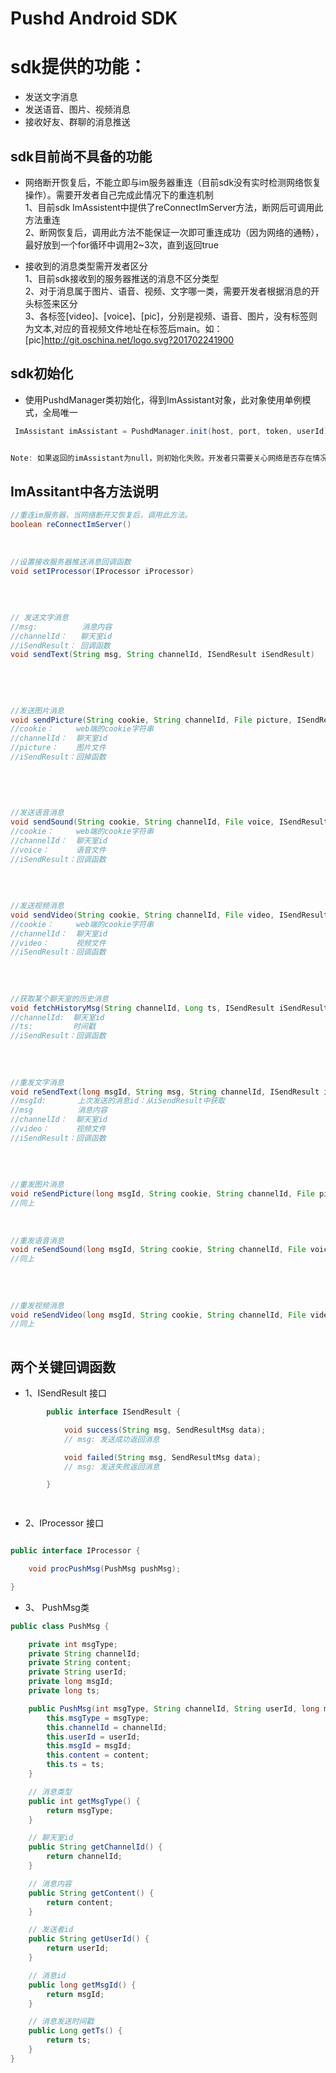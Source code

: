 Pushd Android SDK
=================



# sdk提供的功能：
* 发送文字消息
* 发送语音、图片、视频消息
* 接收好友、群聊的消息推送  


## sdk目前尚不具备的功能
* 网络断开恢复后，不能立即与im服务器重连（目前sdk没有实时检测网络恢复操作）。需要开发者自己完成此情况下的重连机制  
   1、目前sdk ImAssistent中提供了reConnectImServer方法，断网后可调用此方法重连  
   2、断网恢复后，调用此方法不能保证一次即可重连成功（因为网络的通畅），最好放到一个for循环中调用2~3次，直到返回true  

* 接收到的消息类型需开发者区分  
    1、目前sdk接收到的服务器推送的消息不区分类型  
    2、对于消息属于图片、语音、视频、文字哪一类，需要开发者根据消息的开头标签来区分  
    3、各标签[video]、[voice]、[pic]，分别是视频、语音、图片，没有标签则为文本,对应的音视频文件地址在标签后main。如：[pic]http://git.oschina.net/logo.svg?201702241900  




## sdk初始化

* 使用PushdManager类初始化，得到ImAssistant对象，此对象使用单例模式，全局唯一
```java
 ImAssistant imAssistant = PushdManager.init(host, port, token, userId);


Note: 如果返回的imAssistant为null，则初始化失败。开发者只需要关心网络是否存在情况


```



## ImAssitant中各方法说明
  
  
``` java
//重连im服务器，当网络断开又恢复后，调用此方法。
boolean reConnectImServer()  
  
  
  
//设置接收服务器推送消息回调函数  
void setIProcessor(IProcessor iProcessor)  
  
  
  
  
// 发送文字消息  
//msg:          消息内容  
//channelId：   聊天室id  
//iSendResult： 回调函数 
void sendText(String msg, String channelId, ISendResult iSendResult)  
 
    
    
    
    
//发送图片消息  
void sendPicture(String cookie, String channelId, File picture, ISendResult iSendResult)  
//cookie：     web端的cookie字符串  
//channelId：  聊天室id  
//picture：    图片文件  
//iSendResult：回掉函数  
  
  
  
  
  
//发送语音消息  
void sendSound(String cookie, String channelId, File voice, ISendResult iSendResult)  
//cookie：     web端的cookie字符串  
//channelId：  聊天室id  
//voice：      语音文件  
//iSendResult：回调函数  
  
  
  
  
//发送视频消息  
void sendVideo(String cookie, String channelId, File video, ISendResult iSendResult)  
//cookie：     web端的cookie字符串  
//channelId：  聊天室id  
//video：      视频文件  
//iSendResult：回调函数  
  
  
  
  
//获取某个聊天室的历史消息  
void fetchHistoryMsg(String channelId, Long ts, ISendResult iSendResult)  
//channelId:  聊天室id  
//ts:         时间戳  
//iSendResult：回调函数    
  
  
  
  
//重发文字消息  
void reSendText(long msgId, String msg, String channelId, ISendResult iSendResult)  
//msgId:       上次发送的消息id：从iSendResult中获取  
//msg          消息内容  
//channelId：  聊天室id  
//video：      视频文件  
//iSendResult：回调函数    
  
  
  
  
//重发图片消息  
void reSendPicture(long msgId, String cookie, String channelId, File picture, ISendResult iSendResult)  
//同上  
  
  
  
//重发语音消息  
void reSendSound(long msgId, String cookie, String channelId, File voice, ISendResult iSendResult)  
//同上  
  
  
  
  
//重发视频消息  
void reSendVideo(long msgId, String cookie, String channelId, File video, ISendResult iSendResult)  
//同上  
  
```

## 两个关键回调函数
* 1、ISendResult 接口
``` java
        public interface ISendResult {

            void success(String msg, SendResultMsg data);
            // msg: 发送成功返回消息

            void failed(String msg, SendResultMsg data);
            // msg: 发送失败返回消息

        }

        

```
* 2、IProcessor 接口
```java

public interface IProcessor {

    void procPushMsg(PushMsg pushMsg);

}

```

* 3、 PushMsg类
``` java
public class PushMsg {

    private int msgType;
    private String channelId;
    private String content;
    private String userId;
    private long msgId;
    private long ts;

    public PushMsg(int msgType, String channelId, String userId, long msgId, String content, long ts){
        this.msgType = msgType;
        this.channelId = channelId;
        this.userId = userId;
        this.msgId = msgId;
        this.content = content;
        this.ts = ts;
    }

    // 消息类型
    public int getMsgType() {
        return msgType;
    }

    // 聊天室id
    public String getChannelId() {
        return channelId;
    }

    // 消息内容
    public String getContent() {
        return content;
    }

    // 发送者id
    public String getUserId() {
        return userId;
    }

    // 消息id
    public long getMsgId() {
        return msgId;
    }

    // 消息发送时间戳
    public Long getTs() {
        return ts;
    }
}
```














